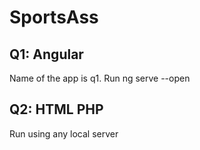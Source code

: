 # SportsAss
<h2> Q1: Angular</h2>
Name of the app is q1. Run ng serve --open
<h2> Q2: HTML PHP</h2>
Run using any local server
